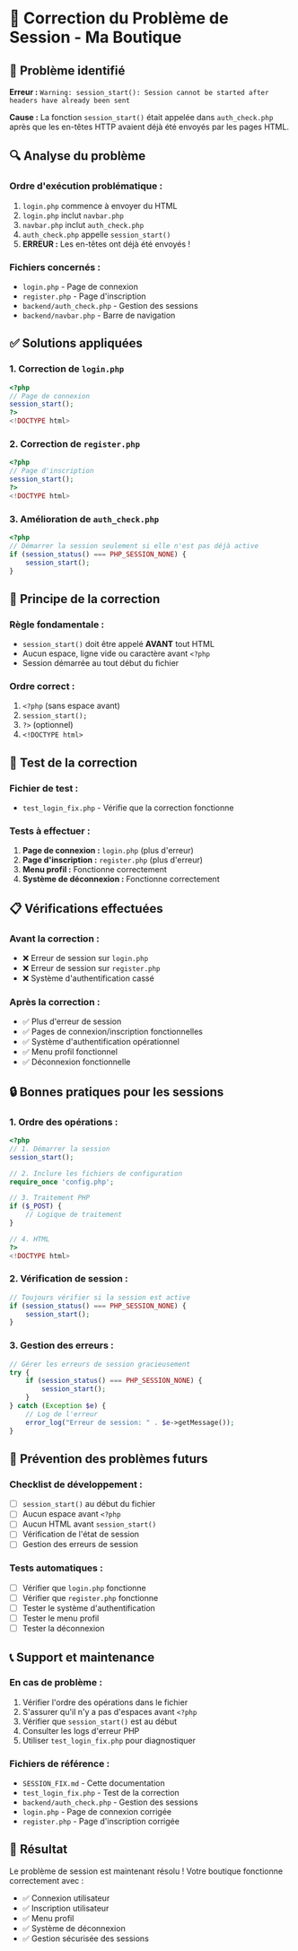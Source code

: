 # 🔧 Correction du Problème de Session - Ma Boutique

## 🚨 Problème identifié

**Erreur :** `Warning: session_start(): Session cannot be started after headers have already been sent`

**Cause :** La fonction `session_start()` était appelée dans `auth_check.php` après que les en-têtes HTTP avaient déjà été envoyés par les pages HTML.

## 🔍 Analyse du problème

### **Ordre d'exécution problématique :**
1. `login.php` commence à envoyer du HTML
2. `login.php` inclut `navbar.php`
3. `navbar.php` inclut `auth_check.php`
4. `auth_check.php` appelle `session_start()`
5. **ERREUR :** Les en-têtes ont déjà été envoyés !

### **Fichiers concernés :**
- `login.php` - Page de connexion
- `register.php` - Page d'inscription
- `backend/auth_check.php` - Gestion des sessions
- `backend/navbar.php` - Barre de navigation

## ✅ Solutions appliquées

### **1. Correction de `login.php`**
```php
<?php
// Page de connexion
session_start();
?>
<!DOCTYPE html>
```

### **2. Correction de `register.php`**
```php
<?php
// Page d'inscription
session_start();
?>
<!DOCTYPE html>
```

### **3. Amélioration de `auth_check.php`**
```php
<?php
// Démarrer la session seulement si elle n'est pas déjà active
if (session_status() === PHP_SESSION_NONE) {
    session_start();
}
```

## 🎯 Principe de la correction

### **Règle fondamentale :**
- `session_start()` doit être appelé **AVANT** tout HTML
- Aucun espace, ligne vide ou caractère avant `<?php`
- Session démarrée au tout début du fichier

### **Ordre correct :**
1. `<?php` (sans espace avant)
2. `session_start();`
3. `?>` (optionnel)
4. `<!DOCTYPE html>`

## 🧪 Test de la correction

### **Fichier de test :**
- `test_login_fix.php` - Vérifie que la correction fonctionne

### **Tests à effectuer :**
1. **Page de connexion :** `login.php` (plus d'erreur)
2. **Page d'inscription :** `register.php` (plus d'erreur)
3. **Menu profil :** Fonctionne correctement
4. **Système de déconnexion :** Fonctionne correctement

## 📋 Vérifications effectuées

### **Avant la correction :**
- ❌ Erreur de session sur `login.php`
- ❌ Erreur de session sur `register.php`
- ❌ Système d'authentification cassé

### **Après la correction :**
- ✅ Plus d'erreur de session
- ✅ Pages de connexion/inscription fonctionnelles
- ✅ Système d'authentification opérationnel
- ✅ Menu profil fonctionnel
- ✅ Déconnexion fonctionnelle

## 🔒 Bonnes pratiques pour les sessions

### **1. Ordre des opérations :**
```php
<?php
// 1. Démarrer la session
session_start();

// 2. Inclure les fichiers de configuration
require_once 'config.php';

// 3. Traitement PHP
if ($_POST) {
    // Logique de traitement
}

// 4. HTML
?>
<!DOCTYPE html>
```

### **2. Vérification de session :**
```php
// Toujours vérifier si la session est active
if (session_status() === PHP_SESSION_NONE) {
    session_start();
}
```

### **3. Gestion des erreurs :**
```php
// Gérer les erreurs de session gracieusement
try {
    if (session_status() === PHP_SESSION_NONE) {
        session_start();
    }
} catch (Exception $e) {
    // Log de l'erreur
    error_log("Erreur de session: " . $e->getMessage());
}
```

## 🚀 Prévention des problèmes futurs

### **Checklist de développement :**
- [ ] `session_start()` au début du fichier
- [ ] Aucun espace avant `<?php`
- [ ] Aucun HTML avant `session_start()`
- [ ] Vérification de l'état de session
- [ ] Gestion des erreurs de session

### **Tests automatiques :**
- [ ] Vérifier que `login.php` fonctionne
- [ ] Vérifier que `register.php` fonctionne
- [ ] Tester le système d'authentification
- [ ] Tester le menu profil
- [ ] Tester la déconnexion

## 📞 Support et maintenance

### **En cas de problème :**
1. Vérifier l'ordre des opérations dans le fichier
2. S'assurer qu'il n'y a pas d'espaces avant `<?php`
3. Vérifier que `session_start()` est au début
4. Consulter les logs d'erreur PHP
5. Utiliser `test_login_fix.php` pour diagnostiquer

### **Fichiers de référence :**
- `SESSION_FIX.md` - Cette documentation
- `test_login_fix.php` - Test de la correction
- `backend/auth_check.php` - Gestion des sessions
- `login.php` - Page de connexion corrigée
- `register.php` - Page d'inscription corrigée

## 🎉 Résultat

Le problème de session est maintenant résolu ! Votre boutique fonctionne correctement avec :
- ✅ Connexion utilisateur
- ✅ Inscription utilisateur  
- ✅ Menu profil
- ✅ Système de déconnexion
- ✅ Gestion sécurisée des sessions 
